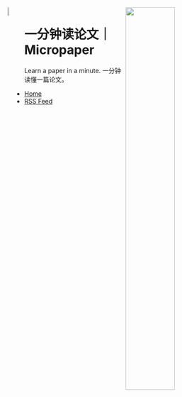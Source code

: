 <img align="left" width="7%" src="https://user-images.githubusercontent.com/799578/215693754-cfc85a59-7fb1-41a4-a539-c8bda1d625dc.png">

<img align="right" width="47%" src="https://github-readme-stats.vercel.app/api?username=unbug&show_icons=true">


# 一分钟读论文｜Micropaper
Learn a paper in a minute.
一分钟读懂一篇论文。

- [Home](https://unbug.github.io/)
- [RSS Feed](https://unbug.github.io/feed.xml)

<!--
**unbug/unbug** is a ✨ _special_ ✨ repository because its `README.md` (this file) appears on your GitHub profile.

Here are some ideas to get you started:

- 🔭 I’m currently working on ...
- 🌱 I’m currently learning ...
- 👯 I’m looking to collaborate on ...
- 🤔 I’m looking for help with ...
- 💬 Ask me about ...
- 📫 How to reach me: ...
- 😄 Pronouns: ...
- ⚡ Fun fact: ...
-->
